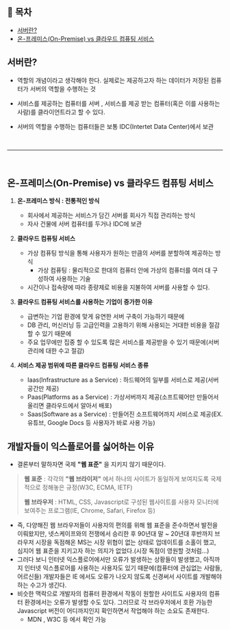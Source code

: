 ## :pushpin: **목차**
- [서버란?](#서버란)
- [온-프레미스(On-Premise) vs 클라우드 컴퓨팅 서비스](#온-프레미스On-Premise-vs-클라우드-컴퓨팅-서비스)

## 서버란? 

- 역할의 개념이라고 생각해야 한다. 실제로는 제공하고자 하는 데이터가 저장된 컴퓨터가 서버의 역할을 수행하는 것

- 서비스를 제공하는 컴퓨터를 서버 , 서비스를 제공 받는 컴퓨터(혹은 이를 사용하는 사람)를 클라이언트라고 할 수 있다.

- 서버의 역할을 수행하는 컴퓨터들은 보통 IDC(Intertet Data Center)에서 보관

</br>

***

</br>

## 온-프레미스(On-Premise) vs 클라우드 컴퓨팅 서비스 

1. **온-프레미스 방식 : 전통적인 방식**

   - 회사에서 제공하는 서비스가 담긴 서버를 회사가 직접 관리하는 방식
   - 자사 건물에 서버 컴퓨터를 두거나 IDC에 보관 

2. **클라우드 컴퓨팅 서비스**

   - 가상 컴퓨팅 방식을 통해 사용자가 원하는 만큼의 서버를 분할하여 제공하는 방식
     - 가상 컴퓨팅 : 물리적으로 한대의 컴퓨터 안에 가상의 컴퓨터를 여러 대 구성하여 사용하는 기술
   - 시간이나 접속량에 따라 종량제로 비용을 지불하여 서버를 사용할 수 있다.

3. **클라우드 컴퓨팅 서비스를 사용하는 기업이 증가한 이유**
   - 급변하는 기업 환경에 맞게 유연한 서버 구축이 가능하기 때문에
   - DB 관리, 머신러닝 등 고급인력을 고용하기 위해 사용되는 거대한 비용을 절감할 수 있기 때문에
   - 주요 업무에만 집중 할 수 있도록 많은 서비스를 제공받을 수 있기 때문에(서버 관리에 대한 수고 절감)

4. **서비스 제공 범위에 따른 클라우드 컴퓨팅 서비스 종류**
   - Iaas(Infrastructure as a Service) : 하드웨어의 일부를 서비스로 제공(서버공간만 제공)
   - Paas(Platforms as a Service) : 가상서버까지 제공(소프트웨어만 만들어서 올리면 클라우드에서 알아서 배포)
   - Saas(Software as a Service) : 만들어진 소프트웨어까지 서비스로 제공(EX. 유튜브, Google Docs 등 사용자가 바로 사용 가능)

## **개발자들이 익스플로어를 싫어하는 이유**
- 결론부터 말하자면 국제 **"웹 표준"** 을 지키지 않기 때문이다. 

> **웹 표준** : 각각의 **"웹 브라이저"** 에서 하나의 사이트가 동일하게 보여지도록 국제적으로 정해놓은 규정(W3C, ECMA, IETF)
>
> **웹 브라우저** : HTML, CSS, Javascript로 구성된 웹사이트를 사용자 모니터에 보여주는 프로그램(IE, Chrome, Safari, Firefox 등)

- 즉, 다양해진 웹 브라우저들이 사용자의 편의를 위해 웹 표준을 준수하면서 발전을 이뤄왔지만, 넷스케이프와의 전쟁에서 승리한 후 90년대 말 ~ 20년대 후반까지 브라우저 시장을 독점해온 MS는 시장 위협이 없는 상태로 업데이트를 소홀이 했고, 심지어 웹 표준을 지키고자 하는 의지가 없었다.(시장 독점이 영원할 것처럼...)
- 그러다 보니 인터넷 익스플로어에서만 오류가 발생하는 상황들이 발생했고, 아직까지 인터넷 익스플로어를 사용하는 사용자도 있기 때문에(컴퓨터에 관심없는 사람들, 어르신들) 개발자들은 IE 에서도 오류가 나오지 않도록 신경써서 사이트를 개발해야 하는 수고가 생긴다.
- 비슷한 맥락으로 개발자의 컴퓨터 환경에서 작동이 원할한 사이트도 사용자의 컴퓨터 환경에서는 오류가 발생할 수도 있다. 그러므로 각 브라우저에서 호환 가능한 Javascript 버전이 어디까지인지 확인하면서 작업해야 하는 소요도 존재한다.
   - MDN , W3C 등 에서 확인 가능